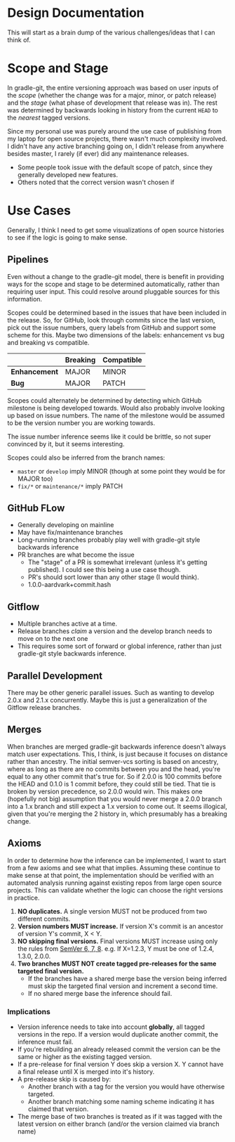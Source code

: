 # Design Documentation

This will start as a brain dump of the various challenges/ideas that I can think of.

# Scope and Stage

In gradle-git, the entire versioning approach was based on user inputs of the _scope_ (whether the change was for a major, minor, or patch release) and the _stage_ (what phase of development that release was in). The rest was determined by backwards looking in history from the current `HEAD` to the _nearest_ tagged versions.

Since my personal use was purely around the use case of publishing from my laptop for open source projects, there wasn't much complexity involved. I didn't have any active branching going on, I didn't release from anywhere besides master, I rarely (if ever) did any maintenance releases.

* Some people took issue with the default scope of patch, since they generally developed new features.
* Others noted that the correct version wasn't chosen if


# Use Cases

Generally, I think I need to get some visualizations of open source histories to see if the logic is going to make sense.

## Pipelines

Even without a change to the gradle-git model, there is benefit in providing ways for the scope and stage to be determined automatically, rather than requiring user input. This could resolve around pluggable sources for this information.

Scopes could be determined based in the issues that have been included in the release. So, for GitHub, look through commits since the last version, pick out the issue numbers, query labels from GitHub and support some scheme for this. Maybe two dimensions of the labels: enhancement vs bug and breaking vs compatible.

|                 | Breaking | Compatible |
|-----------------|----------|------------|
| **Enhancement** | MAJOR    | MINOR      |
| **Bug**         | MAJOR    | PATCH      |

Scopes could alternately be determined by detecting which GitHub milestone is being developed towards. Would also probably involve looking up based on issue numbers. The name of the milestone would be assumed to be the version number you are working towards.

The issue number inference seems like it could be brittle, so not super convinced by it, but it seems interesting.

Scopes could also be inferred from the branch names:

* `master` or `develop` imply MINOR (though at some point they would be for MAJOR too)
* `fix/*` or `maintenance/*` imply PATCH

## GitHub FLow

* Generally developing on mainline
* May have fix/maintenance branches
* Long-running branches probably play well with gradle-git style backwards inference
* PR branches are what become the issue
  * The "stage" of a PR is somewhat irrelevant (unless it's getting published). I could see this being a use case though.
  * PR's should sort lower than any other stage (I would think).
  * 1.0.0-aardvark+commit.hash

## Gitflow

* Multiple branches active at a time.
* Release branches _claim_ a version and the develop branch needs to move on to the next one
* This requires some sort of forward or global inference, rather than just gradle-git style backwards inference.

## Parallel Development

There may be other generic parallel issues. Such as wanting to develop 2.0.x and 2.1.x concurrently. Maybe this is just a generalization of the Gitflow release branches.

## Merges

When branches are merged gradle-git backwards inference doesn't always match user expectations. This, I think, is just because it focuses on distance rather than ancestry. The initial semver-vcs sorting is based on ancestry, where as long as there are no commits between you and the head, you're equal to any other commit that's true for. So if 2.0.0 is 100 commits before the HEAD and 0.1.0 is 1 commit before, they could still be tied. That tie is broken by version precedence, so 2.0.0 would win. This makes one (hopefully not big) assumption that you would never merge a 2.0.0 branch into a 1.x branch and still expect a 1.x version to come out. It seems illogical, given that you're merging the 2 history in, which presumably has a breaking change.

## Axioms

In order to determine how the inference can be implemented, I want to start from a few axioms and see what that implies. Assuming these continue to make sense at that point, the implementation should be verified with an automated analysis running against existing repos from large open source projects. This can validate whether the logic can choose the right versions in practice.

1. **NO duplicates.** A single version MUST not be produced from two different commits.
1. **Version numbers MUST increase.** If version X's commit is an ancestor of version Y's commit, X < Y.
1. **NO skipping final versions.** Final versions MUST increase using only the rules from [SemVer 6, 7, 8](http://semver.org/spec/v2.0.0.html). e.g. If X=1.2.3, Y must be one of 1.2.4, 1.3.0, 2.0.0.
1. **Two branches MUST NOT create tagged pre-releases for the same targeted final version.**
    * If the branches have a shared merge base the version being inferred must skip the targeted final version and increment a second time.
    * If no shared merge base the inference should fail.

### Implications

* Version inference needs to take into account **globally**, all tagged versions in the repo. If a version would duplicate another commit, the inference must fail.
* If you're rebuilding an already released commit the version can be the same or higher as the existing tagged version.
* If a pre-release for final version Y does skip a version X. Y cannot have a final release until X is merged into it's history.
* A pre-release skip is caused by:
  * Another branch with a tag for the version you would have otherwise targeted.
  * Another branch matching some naming scheme indicating it has claimed that version.
* The merge base of two branches is treated as if it was tagged with the latest version on either branch (and/or the version claimed via branch name)
